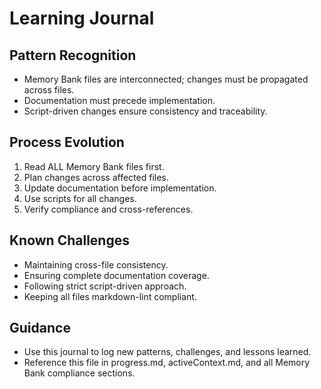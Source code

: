 # Learning Journal

## Pattern Recognition
- Memory Bank files are interconnected; changes must be propagated across files.
- Documentation must precede implementation.
- Script-driven changes ensure consistency and traceability.

## Process Evolution
1. Read ALL Memory Bank files first.
2. Plan changes across affected files.
3. Update documentation before implementation.
4. Use scripts for all changes.
5. Verify compliance and cross-references.

## Known Challenges
- Maintaining cross-file consistency.
- Ensuring complete documentation coverage.
- Following strict script-driven approach.
- Keeping all files markdown-lint compliant.

## Guidance
- Use this journal to log new patterns, challenges, and lessons learned.
- Reference this file in progress.md, activeContext.md, and all Memory Bank compliance sections.
